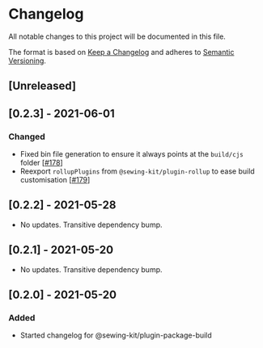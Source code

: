 # Changelog

All notable changes to this project will be documented in this file.

The format is based on [Keep a Changelog](http://keepachangelog.com/en/1.0.0/)
and adheres to [Semantic Versioning](http://semver.org/spec/v2.0.0.html).

## [Unreleased]

## [0.2.3] - 2021-06-01

### Changed

- Fixed bin file generation to ensure it always points at the `build/cjs` folder [[#178](https://github.com/Shopify/sewing-kit-next/pull/178)]
- Reexport `rollupPlugins` from `@sewing-kit/plugin-rollup` to ease build customisation [[#179](https://github.com/Shopify/sewing-kit-next/pull/179)]

## [0.2.2] - 2021-05-28

- No updates. Transitive dependency bump.

## [0.2.1] - 2021-05-20

- No updates. Transitive dependency bump.

## [0.2.0] - 2021-05-20

### Added

- Started changelog for @sewing-kit/plugin-package-build
